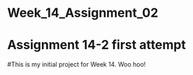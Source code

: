 # Week_14_Assignment_02
# Assignment 14-2 first attempt

#This is my initial project for Week 14. Woo hoo!
